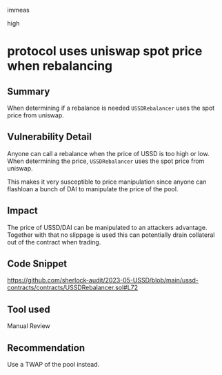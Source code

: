 immeas

high

# protocol uses uniswap spot price when rebalancing

## Summary
When determining if a rebalance is needed `USSDRebalancer` uses the spot price from uniswap.

## Vulnerability Detail
Anyone can call a rebalance when the price of USSD is too high or low. When determining the price, `USSDRebalancer` uses the spot price from uniswap.

This makes it very susceptible to price manipulation since anyone can flashloan a bunch of DAI to manipulate the price of the pool.

## Impact
The price of USSD/DAI can be manipulated to an attackers advantage. Together with that no slippage is used this can potentially drain collateral out of the contract when trading. 

## Code Snippet
https://github.com/sherlock-audit/2023-05-USSD/blob/main/ussd-contracts/contracts/USSDRebalancer.sol#L72

## Tool used
Manual Review

## Recommendation
Use a TWAP of the pool instead.